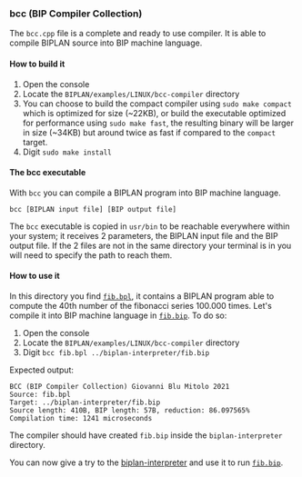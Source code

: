 ### bcc (BIP Compiler Collection)
The `bcc.cpp` file is a complete and ready to use compiler. It is able to compile BIPLAN source into BIP machine language.

#### How to build it
1. Open the console
2. Locate the `BIPLAN/examples/LINUX/bcc-compiler` directory
3. You can choose to build the compact compiler using `sudo make compact` which is optimized for size (~22KB), or build the executable optimized for performance using `sudo make fast`, the resulting binary will be larger in size (~34KB) but around twice as fast if compared to the `compact` target.
4. Digit `sudo make install`

#### The bcc executable
With `bcc` you can compile a BIPLAN program into BIP machine language. 

```
bcc [BIPLAN input file] [BIP output file]
```
The `bcc` executable is copied in `usr/bin` to be reachable everywhere within your system; it receives 2 parameters, the BIPLAN input file and the BIP output file. If the 2 files are not in the same directory your terminal is in you will need to specify the path to reach them.

#### How to use it
 In this directory you find [`fib.bpl`](fib.bpl), it contains a BIPLAN program able to compute the 40th number of the fibonacci series 100.000 times. Let's compile it into BIP machine language in [`fib.bip`](../biplan-interpreter/fib.bip). To do so:

1. Open the console
2. Locate the `BIPLAN/examples/LINUX/bcc-compiler` directory
3. Digit `bcc fib.bpl ../biplan-interpreter/fib.bip`

Expected output:
```
BCC (BIP Compiler Collection) Giovanni Blu Mitolo 2021 
Source: fib.bpl 
Target: ../biplan-interpreter/fib.bip 
Source length: 410B, BIP length: 57B, reduction: 86.097565% 
Compilation time: 1241 microseconds 

```

The compiler should have created `fib.bip` inside the `biplan-interpreter` directory.

You can now give a try to the [biplan-interpreter](../biplan-interpreter) and use it to run [`fib.bip`](../biplan-interpreter/fib.bip).
